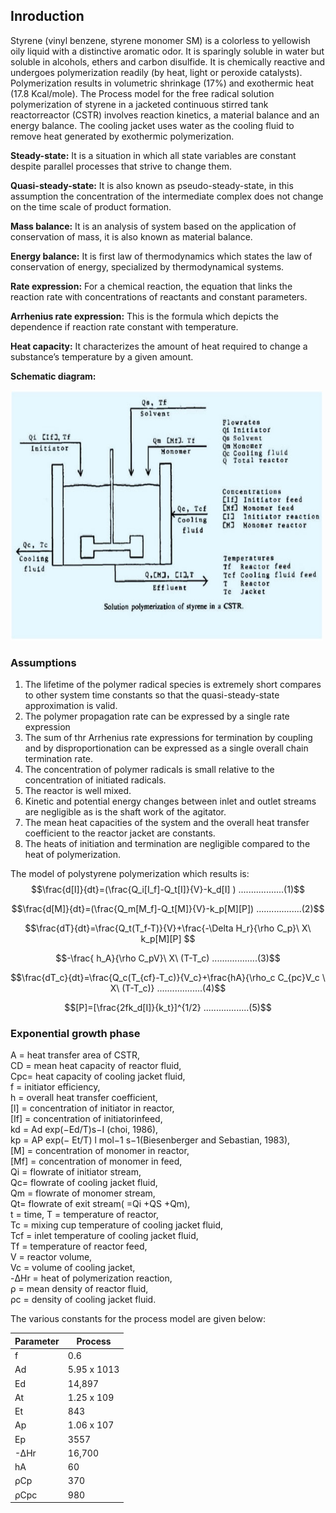 ## Inroduction 

Styrene (vinyl benzene, styrene monomer SM) is a colorless to yellowish oily liquid with a distinctive aromatic odor. It is sparingly soluble in water but soluble in alcohols, ethers and carbon disulfide. It is chemically reactive and undergoes polymerization readily (by heat, light or peroxide catalysts). Polymerization results in volumetric shrinkage (17%) and exothermic heat (17.8 Kcal/mole).
The Process model for the free radical solution polymerization of styrene in a jacketed continuous stirred tank reactorreactor (CSTR) involves reaction kinetics, a material balance and an energy balance. The cooling jacket uses water as the cooling fluid to remove heat generated by exothermic polymerization.
           

**Steady-state:** It is a situation in which all state variables are constant despite parallel processes that strive to change them. <br>

**Quasi-steady-state:** It is also known as pseudo-steady-state, in this assumption the concentration of the intermediate complex does not change on the time scale of product formation. <br>

**Mass balance:** It is an analysis of system based on the application of conservation of mass, it is also known as material balance.<br>

**Energy balance:** It is first law of thermodynamics which states the law of conservation of energy, specialized by thermodynamical systems.<br>

**Rate expression:** For a chemical reaction, the equation that links the reaction rate with concentrations of reactants and constant parameters.<br>

**Arrhenius rate expression:** This is the formula which depicts the dependence if reaction rate constant with temperature.<br>

**Heat capacity:** It characterizes the amount of heat required to change a substance’s temperature by a given amount.<br>

**Schematic diagram:**
 
<img src="images/11.jpg"  style="width:500px;height:400px;"/>
				
                          
 ### Assumptions
1. The lifetime of the polymer radical species is extremely short compares to other system time constants so that the quasi-steady-state approximation is valid.
2. The polymer propagation rate can be expressed by a single rate expression
3. The sum of thr Arrhenius rate expressions for termination by coupling and by disproportionation can be expressed as a single overall chain termination rate.
4. The concentration of polymer radicals is small relative to the concentration of initiated radicals.
5. The reactor is well mixed.
6. Kinetic and potential energy changes between inlet and outlet streams are negligible as is the shaft work of the agitator.
7. The mean heat capacities of the system and the overall heat transfer coefficient to the reactor jacket are constants.
8. The heats of initiation and termination are negligible compared to the heat of polymerization.

The model of polystyrene polymerization which results is:
$$\frac{d[I]}{dt}=(\frac{Q_i[I_f]-Q_t[I]}{V}-k_d[I] ) ..................(1)$$

$$\frac{d[M]}{dt}=(\frac{Q_m[M_f]-Q_t[M]}{V}-k_p[M][P])  ..................(2)$$

$$\frac{dT}{dt}=\frac{Q_t(T_f-T)}{V}+\frac{-\Delta H_r}{\rho C_p}\ X\ k_p[M][P]  $$

$$-\frac{ h_A}{\rho C_pV}\ X\ (T-T_c)   ..................(3)$$

$$\frac{dT_c}{dt}=\frac{Q_c(T_{cf}-T_c)}{V_c}+\frac{hA}{\rho_c C_{pc}V_c \ X\ (T-T_c)}  ..................(4)$$

$$[P]=[\frac{2fk_d[I]}{k_t}]^{1/2}  ..................(5)$$

 ### Exponential growth phase
 A = heat transfer area of CSTR, <br>
CD = mean heat capacity of reactor fluid, <br>
Cpc= heat capacity of cooling jacket fluid, <br>
f = initiator efficiency, <br>
h = overall heat transfer coefficient, <br>
[l] = concentration of initiator in reactor, <br>
[If] = concentration of initiatorinfeed, <br>
kd = Ad exp(−Ed/T)s−I (choi, 1986), <br>
kp = AP exp(− Et/T) l mol−1 s−1(Biesenberger and Sebastian, 1983), <br>
[M] = concentration of monomer in reactor, <br>
[Mf] = concentration of monomer in feed, <br>
Qi = flowrate of initiator stream, <br>
Qc= flowrate of cooling jacket fluid, <br>
Qm = flowrate of monomer stream, <br>
Qt= flowrate of exit stream( =Qi +QS +Qm), <br>
t = time, T = temperature of reactor, <br>
Tc = mixing cup temperature of cooling jacket fluid, <br>
Tcf = inlet temperature of cooling jacket fluid, <br>
Tf = temperature of reactor feed, <br>
V = reactor volume, <br>
Vc = volume of cooling jacket, <br>
-ΔHr = heat of polymerization reaction, <br>
ρ = mean density of reactor fluid, <br>
ρc = density of cooling jacket fluid. <br>

The various constants for the process model are given below:


Parameter | Process
------------- | -------------
f  | 0.6
Ad  | 5.95 x 1013
Ed | 14,897
At | 1.25 x 109
Et | 843
Ap | 1.06 x 107
Ep | 3557
-∆Hr | 16,700
hA | 60
ρCp | 370
ρCpc |980

